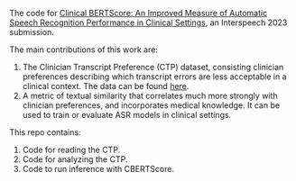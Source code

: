 The code for [Clinical BERTScore: An Improved Measure of Automatic Speech Recognition
Performance in Clinical Settings](https://arxiv.org/abs/2303.05737), an
Interspeech 2023 submission.

The main contributions of this work are:

1. The Clinician Transcript Preference (CTP) dataset, consisting clinician
   preferences describing which transcript errors are less acceptable in a
   clinical context. The data can be found [here](https://osf.io/tg492/).
1. A metric of textual similarity that correlates much more strongly with
   clinician preferences, and incorporates medical knowledge. It can be used
   to train or evaluate ASR models in clinical settings.

This repo contains:

1. Code for reading the CTP.
1. Code for analyzing the CTP.
1. Code to run inference with CBERTScore.
